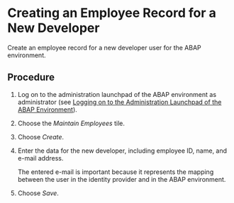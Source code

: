 <!-- loioa66fdc5396e745e0921c0a0b574d73ae -->

# Creating an Employee Record for a New Developer

Create an employee record for a new developer user for the ABAP environment.



<a name="loioa66fdc5396e745e0921c0a0b574d73ae__steps_sp1_ybp_q2b"/>

## Procedure

1.  Log on to the administration launchpad of the ABAP environment as administrator \(see [Logging on to the Administration Launchpad of the ABAP Environment](logging-on-to-the-administration-launchpad-of-the-abap-environment-11e765e.md)\).

2.  Choose the *Maintain Employees* tile.

3.  Choose *Create*.

4.  Enter the data for the new developer, including employee ID, name, and e-mail address.

    The entered e-mail is important because it represents the mapping between the user in the identity provider and in the ABAP environment.

5.  Choose *Save*.



